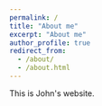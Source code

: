 ```yaml
---
permalink: /
title: "About me"
excerpt: "About me"
author_profile: true
redirect_from: 
  - /about/
  - /about.html
---
```


This is John's website.